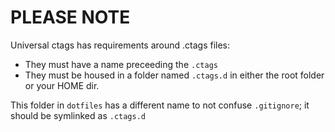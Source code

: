 # PLEASE NOTE

Universal ctags has requirements around .ctags files:

- They must have a name preceeding the `.ctags`
- They must be housed in a folder named `.ctags.d` in either the root folder or your HOME dir.

This folder in `dotfiles` has a different name to not confuse `.gitignore`; it should be symlinked as `.ctags.d`
